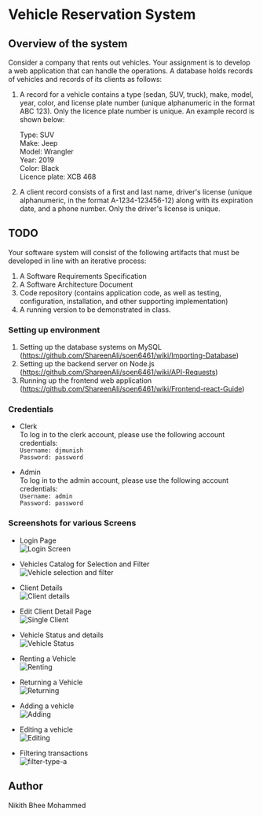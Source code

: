 # Vehicle Reservation System

## Overview of the system
Consider a company that rents out vehicles. Your assignment is to develop a web application that can handle the operations. A database holds records of vehicles and records of its clients as follows:
1. A record for a vehicle contains a type (sedan, SUV, truck), make, model, year, color, and license plate number (unique alphanumeric in the format ABC 123). Only the licence plate number is unique. An example record is shown below:

     Type:           SUV <br />
     Make:           Jeep <br />
     Model:          Wrangler <br />
     Year:           2019 <br />
     Color:          Black <br />
     Licence plate:  XCB 468 <br />

2. A client record consists of a first and last name, driver's license (unique alphanumeric, in the format A-1234-123456-12) along with its expiration date, and a phone number. Only the driver's license is unique.

## TODO

Your software system will consist of the following artifacts that must be developed in line with an iterative process:
1. A Software Requirements Specification
2. A Software Architecture Document
3. Code repository (contains application code, as well as testing, configuration, installation, and other supporting implementation)
4. A running version to be demonstrated in class.

### Setting up environment

1. Setting up the database systems on MySQL (https://github.com/ShareenAli/soen6461/wiki/Importing-Database)
2. Setting up the backend server on Node.js (https://github.com/ShareenAli/soen6461/wiki/API-Requests)
3. Running up the frontend web application (https://github.com/ShareenAli/soen6461/wiki/Frontend-react-Guide)

### Credentials
- Clerk <br/>
To log in to the clerk account, please use the following account credentials:  <br/>
```Username: djmunish``` <br />
```Password: password```

- Admin <br/>
To log in to the admin account, please use the following account credentials:  <br/>
```Username: admin``` <br />
```Password: password```

### Screenshots for various Screens
- Login Page <br/>
![Login Screen](https://github.com/nikithmd/vehiclereservation/blob/main/soen6461-master/Screenshots/1_login.png)

- Vehicles Catalog for Selection and Filter <br/>
![Vehicle selection and filter](/Screenshots/2_vehicle_catalogue.png)

- Client Details <br/>
![Client details](/Screenshots/3_client_manage.png)

- Edit Client Detail Page <br/>
![Single Client](/Screenshots/6_edit_client.png)

- Vehicle Status and details <br/>
![Vehicle Status](/Screenshots/5_reserve_rent_popup.png)

- Renting a Vehicle <br/>
![Renting](/Screenshots/7_cancel_rent.png)

- Returning a Vehicle <br/>
![Returning](/Screenshots/11_rent_Start.png)

- Adding a vehicle <br/>
![Adding](/Screenshots/9_addVehicle.png)

- Editing a vehicle <br/>
![Editing](/Screenshots/8_edit_vehicle.jpeg)

- Filtering transactions <br/>
![filter-type-a](/Screenshots/10_transaction.png)


## Author

Nikith Bhee Mohammed
